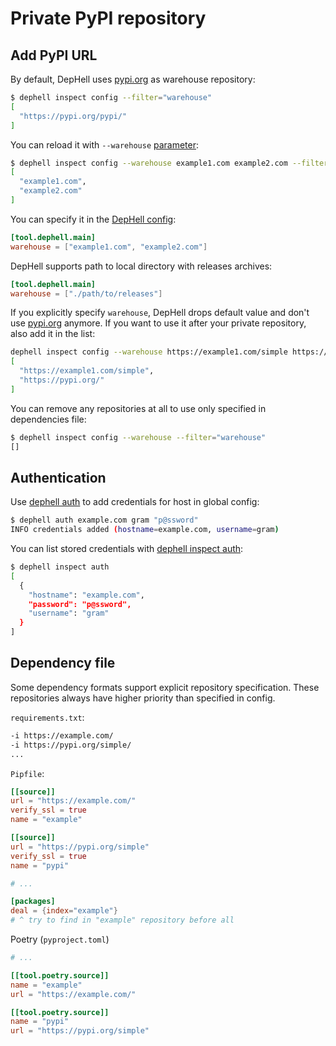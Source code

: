 # Private PyPI repository

## Add PyPI URL

By default, DepHell uses [pypi.org](https://pypi.org/) as warehouse repository:

```bash
$ dephell inspect config --filter="warehouse"
[
  "https://pypi.org/pypi/"
]
```

You can reload it with `--warehouse` [parameter](params):

```bash
$ dephell inspect config --warehouse example1.com example2.com --filter="warehouse"
[
  "example1.com",
  "example2.com"
]
```

You can specify it in the [DepHell config](config):

```toml
[tool.dephell.main]
warehouse = ["example1.com", "example2.com"]
```

DepHell supports path to local directory with releases archives:

```toml
[tool.dephell.main]
warehouse = ["./path/to/releases"]
```

If you explicitly specify `warehouse`, DepHell drops default value and don't use [pypi.org](https://pypi.org/) anymore. If you want to use it after your private repository, also add it in the list:

```bash
dephell inspect config --warehouse https://example1.com/simple https://pypi.org/ --filter="warehouse"
[
  "https://example1.com/simple",
  "https://pypi.org/"
]
```

You can remove any repositories at all to use only specified in dependencies file:

```bash
$ dephell inspect config --warehouse --filter="warehouse"
[]
```

## Authentication

Use [dephell auth](cmd-auth) to add credentials for host in global config:

```bash
$ dephell auth example.com gram "p@ssword"
INFO credentials added (hostname=example.com, username=gram)
```

You can list stored credentials with [dephell inspect auth](cmd-inspect-auth):

```bash
$ dephell inspect auth
[
  {
    "hostname": "example.com",
    "password": "p@ssword",
    "username": "gram"
  }
]
```

## Dependency file

Some dependency formats support explicit repository specification. These repositories always have higher priority than specified in config.

`requirements.txt`:

```bash
-i https://example.com/
-i https://pypi.org/simple/
...
```

`Pipfile`:

```toml
[[source]]
url = "https://example.com/"
verify_ssl = true
name = "example"

[[source]]
url = "https://pypi.org/simple"
verify_ssl = true
name = "pypi"

# ...

[packages]
deal = {index="example"}
# ^ try to find in "example" repository before all
```

Poetry (`pyproject.toml`)

```toml
# ...

[[tool.poetry.source]]
name = "example"
url = "https://example.com/"

[[tool.poetry.source]]
name = "pypi"
url = "https://pypi.org/simple"
```
